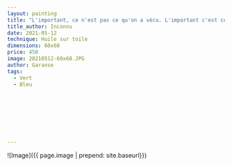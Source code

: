 ```yaml
---
layout: painting
title: "L'important, ce n'est pas ce qu'on a vécu. L'important c'est comment on choisit la souffrance nous changer."                     
title_author: Inconnu                                        
date: 2021-05-12
technique: Huile sur toile 
dimensions: 60x60
price: 450
image: 20210512-60x60.JPG
author: Garanse
tags:
  - Vert
  - Bleu
  
  
  
  
  
  
  
  
---
```

![Image]({{ page.image | prepend: site.baseurl}})

